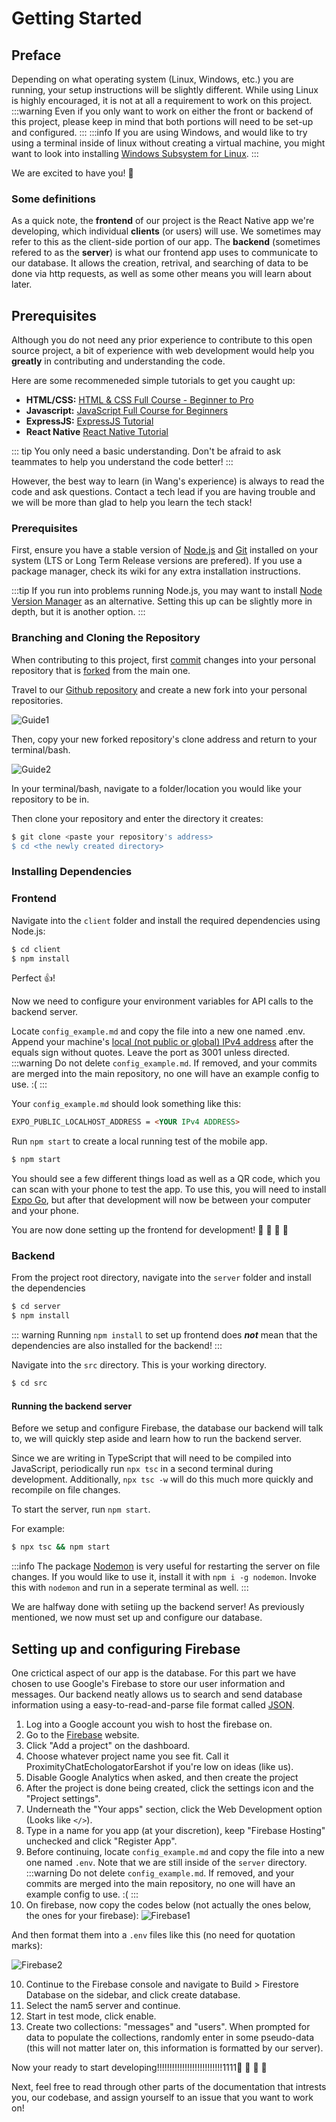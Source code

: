 # Getting Started

## Preface

Depending on what operating system (Linux, Windows, etc.) you are running, your setup instructions will be slightly different. While using Linux is highly encouraged, it is not at all a requirement to work on this project. 
:::warning
Even if you only want to work on either the front or backend of this project, please keep in mind that both portions will need to be set-up and configured.
:::
:::info
If you are using Windows, and would like to try using a terminal inside of linux without creating a virtual machine, you might want to look into installing [Windows Subsystem for Linux](https://learn.microsoft.com/en-us/windows/wsl/install).
:::

We are excited to have you! :hugs:

### Some definitions

As a quick note, the **frontend** of our project is the React Native app we're developing, which individual **clients** (or users) will use. We sometimes may refer to this as the client-side portion of our app.
The **backend** (sometimes refered to as the **server**) is what our frontend app uses to communicate to our database. It allows the creation, retrival, and searching of data to be done via http requests, as well as some other means you will learn about later.

## Prerequisites

Although you do not need any prior experience to contribute to this open source project, a bit of experience with web development would help you **greatly** in contributing and understanding the code.

Here are some recommeneded simple tutorials to get you caught up:

- **HTML/CSS:** [HTML & CSS Full Course - Beginner to Pro](https://www.youtube.com/watch?v=G3e-cpL7ofc)
- **Javascript:** [JavaScript Full Course for Beginners](https://www.youtube.com/watch?v=EfAl9bwzVZk)
- **ExpressJS:** [ExpressJS Tutorial](https://www.youtube.com/watch?v=39znK--Yo1o&list=PL_cUvD4qzbkwp6pxx27pqgohrsP8v1Wj2&index=1)
- **React Native** [React Native Tutorial](https://www.youtube.com/watch?v=obH0Po_RdWk&t=2904s)

::: tip
You only need a basic understanding. Don't be afraid to ask teammates to help you understand the code better!
:::

However, the best way to learn (in Wang's experience) is always to read the code and ask questions. Contact a tech lead if you are having trouble and we will be more than glad to help you learn the tech stack!

### Prerequisites

First, ensure you have a stable version of [Node.js](https://nodejs.org/) and [Git](https://git-scm.com/) installed on your system (LTS or Long Term Release versions are prefered). If you use a package manager, check its wiki for any extra installation instructions.

:::tip
If you run into problems running Node.js, you may want to install [Node Version Manager](https://github.com/nvm-sh/nvm) as an alternative. Setting this up can be slightly more in depth, but it is another option.
:::

### Branching and Cloning the Repository

When contributing to this project, first [commit](https://github.com/git-guides/git-commit) changes into your personal repository that is [forked](https://docs.github.com/en/pull-requests/collaborating-with-pull-requests/working-with-forks/fork-a-repo) from the main one.

Travel to our [Github repository](https://github.com/ufosc/OSC-Proximity-Chat-App) and create a new fork into your personal repositories.

![Guide1](/imgs/docimg1.png)

Then, copy your new forked repository's clone address and return to your terminal/bash.

![Guide2](/imgs/docimg2.png)

In your terminal/bash, navigate to a folder/location you would like your repository to be in.

Then clone your repository and enter the directory it creates:

```bash
$ git clone <paste your repository's address>
$ cd <the newly created directory>
```

### Installing Dependencies

### Frontend

Navigate into the `client` folder and install the required dependencies using Node.js:

```bash
$ cd client
$ npm install
```

Perfect :thumbsup:!

Now we need to configure your environment variables for API calls to the backend server.

Locate `config_example.md` and copy the file into a new one named .env.  Append your machine's [local (not public or global) IPv4 address](https://www.whatismybrowser.com/detect/what-is-my-local-ip-address) after the equals sign without quotes. Leave the port as 3001 unless directed.
:::warning
Do not delete `config_example.md`. If removed, and your commits are merged into the main repository, no one will have an example config to use. :(
:::

Your `config_example.md` should look something like this:

```config_example.md
EXPO_PUBLIC_LOCALHOST_ADDRESS = <YOUR IPv4 ADDRESS>
```

Run `npm start` to create a local running test of the mobile app.

```bash
$ npm start
```

You should see a few different things load as well as a QR code, which you can scan with your phone to test the app. To use this, you will need to install [Expo Go](https://expo.dev/expo-go), but after that development will now be between your computer and your phone.

You are now done setting up the frontend for development!
:tada: :tada: :tada: :tada:


### Backend

From the project root directory, navigate into the `server` folder and install the dependencies

```bash
$ cd server
$ npm install
```

::: warning
Running `npm install` to set up frontend does **_not_** mean that the dependencies are also installed for the backend!
:::

Navigate into the `src` directory. This is your working directory.

```bash
$ cd src
```

#### Running the backend server

Before we setup and configure Firebase, the database our backend will talk to, we will quickly step aside and learn how to run the backend server.

Since we are writing in TypeScript that will need to be compiled into JavaScript, periodically run `npx tsc` in a second terminal during development. Additionally, `npx tsc -w` will do this much more quickly and recompile on file changes.

To start the server, run `npm start`.

For example:

```bash
$ npx tsc && npm start
```

:::info
The package [Nodemon]() is very useful for restarting the server on file changes.
If you would like to use it, install it with `npm i -g nodemon`. Invoke this with `nodemon` and run in a seperate terminal as well.
:::

We are halfway done with setiing up the backend server! As previously mentioned, we now must set up and configure our database.


## Setting up and configuring Firebase

One crictical aspect of our app is the database. For this part we have chosen to use Google's Firebase to store our user information and messages. Our backend neatly allows us to search and send database information using a easy-to-read-and-parse file format called [JSON](https://en.wikipedia.org/wiki/JSON).

1) Log into a Google account you wish to host the firebase on.
2) Go to the [Firebase](https://firebase.google.com/) website.
3) Click "Add a project" on the dashboard.
4) Choose whatever project name you see fit. Call it ProximityChatEchologatorEarshot if you're low on ideas (like us).
5) Disable Google Analytics when asked, and then create the project
6) After the project is done being created, click the settings icon and the "Project settings".
7) Underneath the "Your apps" section, click the Web Development option (Looks like `</>`).
8) Type in a name for you app (at your discretion), keep "Firebase Hosting" unchecked and click "Register App".
9) Before continuing, locate `config_example.md` and copy the file into a new one named `.env`. Note that we are still inside of the `server` directory.
:::warning
Do not delete `config_example.md`. If removed, and your commits are merged into the main repository, no one will have an example config to use. :(
:::
10) On firebase, now copy the codes below (not actually the ones below, the ones for your firebase):
![Firebase1](/imgs/firebase1.png)

And then format them into a `.env` files like this (no need for quotation marks):

![Firebase2](/imgs/firebase2.png)


10) Continue to the Firebase console and navigate to Build > Firestore Database on the sidebar, and click create database.
11) Select the nam5 server and continue.
12) Start in test mode, click enable.
13) Create two collections: "messages" and "users". When prompted for data to populate the collections, randomly enter in some pseudo-data (this will not matter later on, this information is formatted by our server).

Now your ready to start developing!!!!!!!!!!!!!!!!!!!!!!!!!!1111🎉 🎉 🎉 🎉 

Next, feel free to read through other parts of the documentation that intrests you, our codebase, and assign yourself to an issue that you want to work on!
